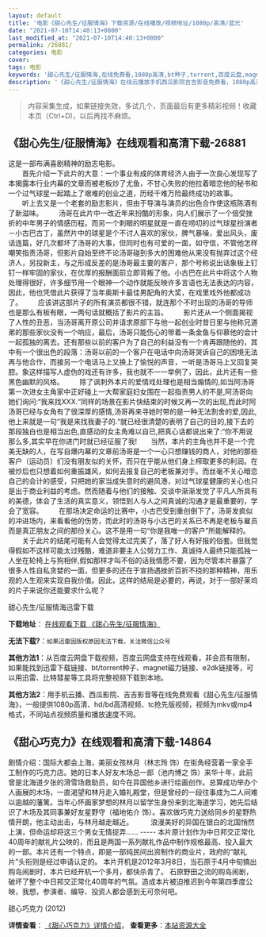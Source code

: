 ```yaml
---
layout: default
title: '电影《甜心先生/征服情海》下载资源/在线播放/视频地址/1080p/高清/蓝光'
date: "2021-07-10T14:40:13+0800"
last_modified_at: "2021-07-10T14:40:13+0800"
permalink: /26881/
categories: 电影
cover:
tags: 电影
keywords: '甜心先生/征服情海,在线免费看,1080p高清,bt种子,torrent,百度云盘,magnet,磁力链,迅雷下载资源'
description: '《甜心先生/征服情海》在线云播放手机西瓜影院吉吉影音免费看，1080p高清bd/hd未删减完整版和tc抢先枪版，mkv/mp4格式，附带bt/torrent种子、magnet/磁力链、百度云盘、网盘资源迅雷下载链接'
---
```


>内容采集生成，如果链接失效，多试几个，页面最后有更多精彩视频！收藏本页（Ctrl+D)，以后再找不麻烦。


## 《甜心先生/征服情海》在线观看和高清下载-26881

这是一部布满喜剧精神的励志电影。<br />　　首先介绍一下此片的大意：一个事业有成的体育经济人由于一次良心发现写了本揭露本行业内幕的文章而被老板炒了尤鱼，不甘心失败的他拉着暗恋他的秘书和一个过气球星一起踏上了艰难的创业之道，历经千难万险最终成功的故事。 　　听上去又是一个老套的励志影片，但由于导演与演员的出色合作使这瓶陈酒有了新滋味。 　　汤哥在此片中一改近年来扮酷的形象，向人们展示了一个倍受挫折的中年男子的情感历程。而另一个刺眼的明星就是一直在唠叨的过气球星扮演者－小古巴古丁，虽然片中的球星是个不讨人喜欢的家伙，脾气暴噪，爱出风头，废话连篇，好几次都坏了汤哥的大事，但同时也有可爱的一面，如守信，不管他怎样嘲笑指责汤哥，但影片自始至终不论汤哥碰到多大的困难他从来没有抛弃过这个经济人，另投新主，与之形成反差的是汤哥最主要的客户，那个号称说出话象板上钉钉一样牢固的家伙，在优厚的报酬面前立即背叛了他。小古巴在此片中将这个人物处理得很好，许多细节用一个眼神一个动作就能反映许多言语也无法表达的内容，因此，他也凭借此片获得了当年奥斯卡最佳男配角的大奖，在戏里戏外他都成功了。 　　应该讲这部片子的所有演员都很不错，就连那个不时出现的汤哥的导师也是那么有板有眼，一两句话就概括了影片的主旨。 　　影片还从一个侧面揭视了人性的丑恶，当汤哥离开原公司并请求原部下与他一起创业时昔日里与他称兄道弟的那些家伙没有一个响应，最后，汤哥只能伤心的带着一条金鱼与仰慕他的会计一起孤独的离去。还有那些以前的客户为了自己的利益没有一个肯再跟随他的，其中有一个很出色的段落：汤哥以前的一个客户在电话中向汤哥哭诉自己的困境无法再与他合作，而接另一个电话马上又换上了愉悦的声音，一听是汤哥马上又回复哭腔。象这样描写人虚伪的戏还有许多，我也就不一一举例了，因此，此片还有一些黑色幽默的风格。 　　除了讽刺外本片的爱情戏处理也是相当煽情的,如当阿汤哥第一次进女主角家中正好碰上一大帮家庭妇女围在一起指责男人的不是,阿汤哥向她们询问:“我来找XXX.“同样的场景在影片快结束的时候又再一次的出现,而此时阿汤哥已经与女角有了很深厚的感情,汤哥再来寻她时带的是一种无法割舍的爱,因此,他上来就是一句&ldquo;我是来找我妻子的.“就已经很清楚的表明了自己的目的,接下去的那段独白也是相当出色,直感动的女主角难以自已,把真心话都说出来了:“你不用说那么多,其实早在你进门时就已经征服了我!　　当然，本片的主角也并不是一个完美无缺的人，在写自爆内幕的文章前汤哥是一个一心只想赚钱的商人，对他的那些客户（运动员）们没有朋友似的关怀，而只在乎能从他们身上榨取更多的利润。在被炒后也只想着如何重振雄风，如何去报复自己的老板兼对手。而丝毫不关心暗恋自己的会计的感受，只把她的家当成失意时的避风港，对过气球星健康的关心也只是出于商业利益的考虑。然而随着与他们的接触、交谈中渐渐发觉了平凡人所具有的美德，体会了生活的真实意义，领悟到人与人之间真诚的沟通才是最重要的，学会了宽容。 　　在那场决定命运的比赛中，小古巴受到重创倒下了，汤哥发疯似的冲进场内，来看看他的伤势，而此时的汤哥与小古巴的关系已不再是老板与雇员而是真正朋友之间的那份关心。这不是用一句&ldquo;你是我唯一的客户&rdquo;所能解释的。 　　关于此片的结尾可能有人会觉得太过完美了，落了好人有好报的俗套。但我觉得假如不这样可能太过残酷，难道非要主人公努力工作、真诚待人最终只能孤独一人坐在轮椅上与狗相伴,假如那样才叫不俗的话我情愿不要，因为尽管本片暴露了很多人性自私贪婪的一面，但更多的还在于宣扬遇挫折百折不挠的那种精神，用乐观的人生观来实现自我价值。因此，这样的结局是必要的，再说，对于一部好莱坞的片子来说你还能要求什么呢？


甜心先生/征服情海迅雷下载

**下载地址**： [在线观看下载 《甜心先生/征服情海》](https://www.993dy.com//vod-detail-id-21403.html) 


**无法下载?**：`如果迅雷因版权原因无法下载，关注微信公众号 `

**其他方法1**：从百度云网盘下载视频，百度云网盘支持在线观看，非会员有限制，如果能找到迅雷下载链接、bt/torrent种子、magnet磁力链接、e2dk链接等，可以用迅雷、比特彗星等工具将完整视频下载到本地。

**其他方法2**：用手机云播、西瓜影院、吉吉影音等在线免费观看《甜心先生/征服情海》，一般提供1080p高清、hd/bd高清视频、tc抢先版视频，视频为mkv或mp4格式，不同站点视频质量和播放速度不同。


## 《甜心巧克力》在线观看和高清下载-14864

剧情介绍：国际大都会上海，美丽女孩林月（林志玲 饰）在街角经营着一家全手工制作的巧克力店。她的日本人好友木场总一郎（池内博之 饰）来华十年，此前曾是北海道夕张的滑雪场救助员，如今在异国他乡进行绘画创作。总算成功举办个人画展的木场，一直渴望和林月走入婚礼殿堂，但是曾经的一段往事成为二人间难以逾越的藩篱。当年心怀画家梦想的林月以留学生身份来到北海道学习，她先后结识了木场及其同事兼好友星野守（福地佑介 饰）。喜欢做巧克力送给同乡的星野热情开朗，他主动出击，与林月越走越近。  　　浪漫美好的异国在银白的北国悄然上演，但命运却将这三个男女无情捉弄…… ----- 本片原计划作为中日邦交正常化40周年的献礼片公映的，而且是两国一系列献礼作品中制作规格最高、投入最大的一部。本片还有一个特点，即是一部纯民间出资制作的商业片，政府的“献礼片”头衔则是经过申请认定的。 本片开机是2012年3月8日，当石原于4月中旬搞出购岛闹剧时，本片已经开机一个多月，都快杀青了。 石原野田之流的购岛闹剧，破坏了整个中日邦交正常化40周年的气氛。造成本片被迫推迟到今年第四季度公映，我想，参演者、编导、投资人都会感到无可奈何吧。


甜心巧克力 (2012)

**详情查看**： [《甜心巧克力》详情介绍](/movie/14864/)， **查看更多**：[本站资源大全](/movie/t/all/)

